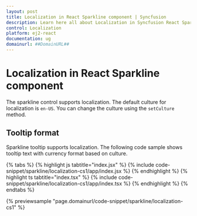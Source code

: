 ```yaml
---
layout: post
title: Localization in React Sparkline component | Syncfusion
description: Learn here all about Localization in Syncfusion React Sparkline component of Syncfusion Essential JS 2 and more.
control: Localization 
platform: ej2-react
documentation: ug
domainurl: ##DomainURL##
---
```


# Localization in React Sparkline component

The sparkline control supports localization. The default culture for localization is `en-US`. You can change the culture using the `setCulture` method.

## Tooltip format

Sparkline tooltip supports localization. The following code sample shows tooltip text with currency format based on culture.

{% tabs %}
{% highlight js tabtitle="index.jsx" %}
{% include code-snippet/sparkline/localization-cs1/app/index.jsx %}
{% endhighlight %}
{% highlight ts tabtitle="index.tsx" %}
{% include code-snippet/sparkline/localization-cs1/app/index.tsx %}
{% endhighlight %}
{% endtabs %}

 {% previewsample "page.domainurl/code-snippet/sparkline/localization-cs1" %}